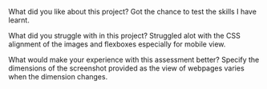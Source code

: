What did you like about this project?
Got the chance to test the skills I have learnt. 

What did you struggle with in this project?
Struggled alot with the CSS alignment of the images and flexboxes especially for mobile view.

What would make your experience with this assessment better?
Specify the dimensions of the screenshot provided as the view of webpages varies when the dimension changes.
